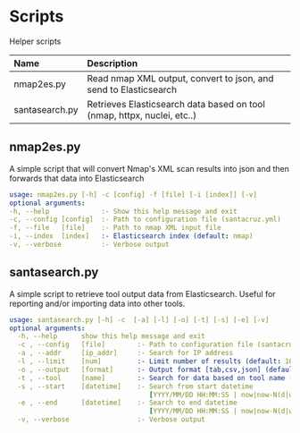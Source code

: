 # Scripts
Helper scripts

| Name  | Description|
| :------------- | :------------- |
| nmap2es.py  | Read nmap XML output, convert to json, and send to Elasticsearch |
| santasearch.py  | Retrieves Elasticsearch data based on tool (nmap, httpx, nuclei, etc..) |

## nmap2es.py
A simple script that will convert Nmap's XML scan results into json and then forwards that data into Elasticsearch
```yaml
usage: nmap2es.py [-h] -c [config] -f [file] [-i [index]] [-v]
optional arguments:
-h, --help             :- Show this help message and exit
-c, --config [config]  :- Path to configuration file (santacruz.yml)
-f, --file   [file]    :- Path to nmap XML input file
-i, --index  [index]   :- Elasticsearch index (default: nmap)
-v, --verbose          :- Verbose output
```

## santasearch.py
A simple script to retrieve tool output data from Elasticsearch. Useful for reporting and/or importing data into other tools.
```yaml
usage: santasearch.py [-h] -c  [-a] [-l] [-o] [-t] [-s] [-e] [-v]
optional arguments:
  -h, --help      show this help message and exit
  -c , --config   [file]        :- Path to configuration file (santacruz.yml)
  -a , --addr     [ip_addr]     :- Search for IP address
  -l , --limit    [num]         :- Limit number of results (default: 100)
  -o , --output   [format]      :- Output format [tab,csv,json] (default: tab)
  -t , --tool     [name]        :- Search for data based on tool name (default: all)
  -s , --start    [datetime]    :- Search from start datetime
                                   [YYYY/MM/DD HH:MM:SS | now|now-N(d|w|m|h|y)] (default: now-24h)
  -e , --end      [datetime]    :- Search to end datetime
                                   [YYYY/MM/DD HH:MM:SS | now|now-N(d|w|m|h|y)] (default: now)
  -v, --verbose                 :- Verbose output
```

